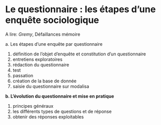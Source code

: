 # Le questionnaire : les étapes d’une enquête sociologique

A lire: _Gremy_, Défaillances mémoire

a. Les étapes d’une enquête par questionnaire

1. définition de l’objet d’enquête et constitution d’un questionnaire
2. entretiens exploratoires
3. rédaction du questionnaire
4. test
5. passation
6. création de la base de donnée
7. saisie du questionnaire sur modalisa

**b. L’évolution du questionnaire et mise en pratique**

1. principes généraux
2. les différents types de questions et de réponse
3. obtenir des réponses exploitables

